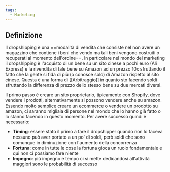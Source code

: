 ```yaml
---
tags:
  - Marketing
---
```

## Definizione
Il dropshipping è una ==modalità di vendita che consiste nel non avere un magazzino che contiene i beni che vendo ma tali beni vengono costruiti o recuperati al momento dell'ordine==.
In particolare nel mondo del marketing il dropshipping è l'acquisto di un bene su un sito cinese a pochi euro (Ali Express) e la rivendita di tale bene su Amazon ad un prezzo 10x sfruttando il fatto che la gente si fida di più (o conosce solo) di Amazon rispetto al sito cinese.
Questa è una forma di [[Arbitraggio]] in quanto sto facendo soldi sfruttando la differenza di prezzo dello stesso bene su due mercati diversi.

Il primo passo è creare un sito proprietario, tipicamente con Shopify, dove vendere i prodotti, alternativamente si possono vendere anche su amazon.
Essendo molto semplice creare un ecommerce o vendere un prodotto su amazon, ci saranno migliaia di persone nel mondo che lo hanno già fatto o lo stanno facendo in questo momento.
Per avere successo quindi è necessario:
* **Timing**: essere stato il primo a fare il dropshipper quando non lo faceva nessuno può aver portato a un po' di soldi, però soldi che sono comunque in diminuzione con l'aumento della concorrenza
* **Fortuna**: come in tutte le cose la fortuna gioca un ruolo fondamentale e qui non ci possiamo fare niente
* **Impegno**: più impegno e tempo ci si mette dedicandosi all'attività maggiori sono le probabilità di successo